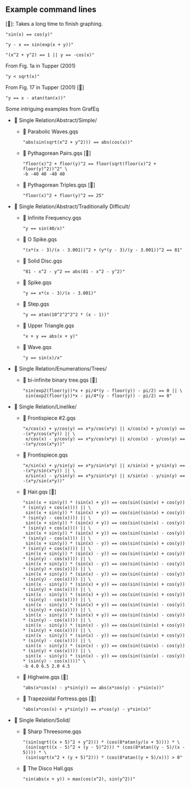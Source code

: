 ## Example command lines

[🐌]: Takes a long time to finish graphing.

```
"sin(x) == cos(y)"
```

```
"y - x == sin(exp(x + y))"
```

```
"(x^2 + y^2) == 1 || y == -cos(x)"
```

From Fig. 1a in Tupper (2001)

```
"y < sqrt(x)"
```

From Fig. 17 in Tupper (2001) [🐌]

```
"y == x - atan(tan(x))"
```

Some intriguing examples from GrafEq

- 📂 Single Relation/Abstract/Simple/
  - 📄 Parabolic Waves.gqs

    ```
    "abs(sin(sqrt(x^2 + y^2))) == abs(cos(x))"
    ```

  - 📄 Pythagorean Pairs.gqs [🐌]

    ```
    "floor(x)^2 + floor(y)^2 == floor(sqrt(floor(x)^2 + floor(y)^2))^2" \
    -b -40 40 -40 40
    ```

  - 📄 Pythagorean Triples.gqs [🐌]

    ```
    "floor(x)^2 + floor(y)^2 == 25"
    ```

- 📂 Single Relation/Abstract/Traditionally Difficult/
  - 📄 Infinite Frequency.gqs

    ```
    "y == sin(40/x)"
    ```

  - 📄 O Spike.gqs

    ```
    "(x*(x - 3)/(x - 3.001))^2 + (y*(y - 3)/(y - 3.001))^2 == 81"
    ```

  - 📄 Solid Disc.gqs

    ```
    "81 - x^2 - y^2 == abs(81 - x^2 - y^2)"
    ```

  - 📄 Spike.gqs

    ```
    "y == x*(x - 3)/(x - 3.001)"
    ```

  - 📄 Step.gqs
    
    ```
    "y == atan(10^2^2^2^2 * (x - 1))" 
    ```

  - 📄 Upper Triangle.gqs

    ```
    "x + y == abs(x + y)"
    ```

  - 📄 Wave.gqs

    ```
    "y == sin(x)/x"
    ```

- 📂 Single Relation/Enumerations/Trees/

  - 📄 bi-infinite binary tree.gqs [🐌]

    ```
    "sin(exp2(floor(y))*x + pi/4*(y - floor(y)) - pi/2) == 0 || \
     sin(exp2(floor(y))*x - pi/4*(y - floor(y)) - pi/2) == 0"
    ```

- 📂 Single Relation/Linelike/
  - 📄 Frontispiece #2.gqs

    ```
    "x/cos(x) + y/cos(y) == x*y/cos(x*y) || x/cos(x) + y/cos(y) == -(x*y/cos(x*y)) || \
     x/cos(x) - y/cos(y) == x*y/cos(x*y) || x/cos(x) - y/cos(y) == -(x*y/cos(x*y))"
    ```

  - 📄 Frontispiece.gqs

    ```
    "x/sin(x) + y/sin(y) == x*y/sin(x*y) || x/sin(x) + y/sin(y) == -(x*y/sin(x*y)) || \
     x/sin(x) - y/sin(y) == x*y/sin(x*y) || x/sin(x) - y/sin(y) == -(x*y/sin(x*y))"
    ```

  - 📄 Hair.gqs [🐌]

    ```
    "sin((x + sin(y)) * (sin(x) + y)) == cos(sin((sin(x) + cos(y)) * (sin(y) + cos(x)))) || \
     sin((x + sin(y)) * (sin(x) + y)) == cos(sin((sin(x) + cos(y)) * (sin(y) - cos(x)))) || \
     sin((x + sin(y)) * (sin(x) + y)) == cos(sin((sin(x) - cos(y)) * (sin(y) + cos(x)))) || \
     sin((x + sin(y)) * (sin(x) + y)) == cos(sin((sin(x) - cos(y)) * (sin(y) - cos(x)))) || \
     sin((x + sin(y)) * (sin(x) - y)) == cos(sin((sin(x) + cos(y)) * (sin(y) + cos(x)))) || \
     sin((x + sin(y)) * (sin(x) - y)) == cos(sin((sin(x) + cos(y)) * (sin(y) - cos(x)))) || \
     sin((x + sin(y)) * (sin(x) - y)) == cos(sin((sin(x) - cos(y)) * (sin(y) + cos(x)))) || \
     sin((x + sin(y)) * (sin(x) - y)) == cos(sin((sin(x) - cos(y)) * (sin(y) - cos(x)))) || \
     sin((x - sin(y)) * (sin(x) + y)) == cos(sin((sin(x) + cos(y)) * (sin(y) + cos(x)))) || \
     sin((x - sin(y)) * (sin(x) + y)) == cos(sin((sin(x) + cos(y)) * (sin(y) - cos(x)))) || \
     sin((x - sin(y)) * (sin(x) + y)) == cos(sin((sin(x) - cos(y)) * (sin(y) + cos(x)))) || \
     sin((x - sin(y)) * (sin(x) + y)) == cos(sin((sin(x) - cos(y)) * (sin(y) - cos(x)))) || \
     sin((x - sin(y)) * (sin(x) - y)) == cos(sin((sin(x) + cos(y)) * (sin(y) + cos(x)))) || \
     sin((x - sin(y)) * (sin(x) - y)) == cos(sin((sin(x) + cos(y)) * (sin(y) - cos(x)))) || \
     sin((x - sin(y)) * (sin(x) - y)) == cos(sin((sin(x) - cos(y)) * (sin(y) + cos(x)))) || \
     sin((x - sin(y)) * (sin(x) - y)) == cos(sin((sin(x) - cos(y)) * (sin(y) - cos(x))))" \
    -b 4.0 6.5 2.0 4.5
    ```

  - 📄 Highwire.gqs [🐌]

    ```
    "abs(x*cos(x) - y*sin(y)) == abs(x*cos(y) - y*sin(x))"
    ```

  - 📄 Trapezoidal Fortress.gqs [🐌]

    ```
    "abs(x*cos(x) + y*sin(y)) == x*cos(y) - y*sin(x)"
    ```

- 📂 Single Relation/Solid/

  - 📄 Sharp Threesome.gqs

    ```
    "(sin(sqrt((x + 5)^2 + y^2))) * (cos(8*atan(y/(x + 5)))) * \
     (sin(sqrt((x - 5)^2 + (y - 5)^2))) * (cos(8*atan((y - 5)/(x - 5)))) * \
     (sin(sqrt(x^2 + (y + 5)^2))) * (cos(8*atan((y + 5)/x))) > 0"
    ```

  - 📄 The Disco Hall.gqs

    ```
    "sin(abs(x + y)) > max(cos(x^2), sin(y^2))"
    ```
